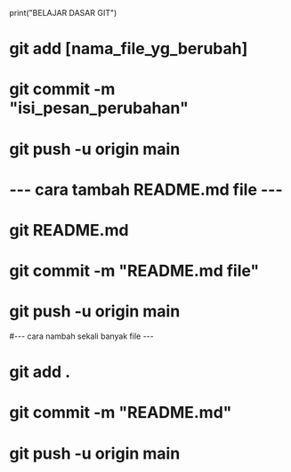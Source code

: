 print("BELAJAR DASAR GIT")
# git add [nama_file_yg_berubah]
# git commit -m "isi_pesan_perubahan"
# git push -u origin main
# --- cara tambah README.md file ---
# git README.md
# git commit -m "README.md file"
# git push -u origin main
#--- cara nambah sekali banyak file ---
# git add .
# git commit -m "README.md"
# git push -u origin main